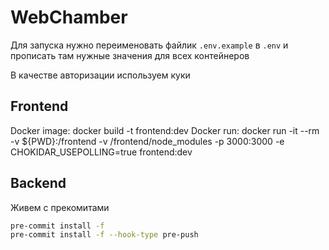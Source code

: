 # WebChamber

Для запуска нужно переименовать файлик `.env.example` в `.env` и прописать там нужные значения для всех контейнеров

В качестве авторизации используем куки

## Frontend

Docker image: docker build -t frontend:dev
Docker run: docker run -it --rm -v ${PWD}:/frontend -v /frontend/node_modules -p 3000:3000 -e CHOKIDAR_USEPOLLING=true frontend:dev

## Backend

Живем с прекомитами

```bash
pre-commit install -f
pre-commit install -f --hook-type pre-push
```
